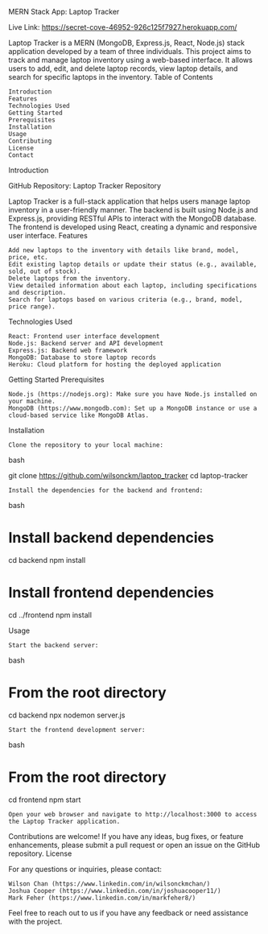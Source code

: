 MERN Stack App: Laptop Tracker

Live Link: https://secret-cove-46952-926c125f7927.herokuapp.com/

Laptop Tracker is a MERN (MongoDB, Express.js, React, Node.js) stack application developed by a team of three individuals. This project aims to track and manage laptop inventory using a web-based interface. It allows users to add, edit, and delete laptop records, view laptop details, and search for specific laptops in the inventory.
Table of Contents

    Introduction
    Features
    Technologies Used
    Getting Started
    Prerequisites
    Installation
    Usage
    Contributing
    License
    Contact

Introduction

GitHub Repository: Laptop Tracker Repository

Laptop Tracker is a full-stack application that helps users manage laptop inventory in a user-friendly manner. The backend is built using Node.js and Express.js, providing RESTful APIs to interact with the MongoDB database. The frontend is developed using React, creating a dynamic and responsive user interface.
Features

    Add new laptops to the inventory with details like brand, model, price, etc.
    Edit existing laptop details or update their status (e.g., available, sold, out of stock).
    Delete laptops from the inventory.
    View detailed information about each laptop, including specifications and description.
    Search for laptops based on various criteria (e.g., brand, model, price range).

Technologies Used

    React: Frontend user interface development
    Node.js: Backend server and API development
    Express.js: Backend web framework
    MongoDB: Database to store laptop records
    Heroku: Cloud platform for hosting the deployed application

Getting Started
Prerequisites

    Node.js (https://nodejs.org): Make sure you have Node.js installed on your machine.
    MongoDB (https://www.mongodb.com): Set up a MongoDB instance or use a cloud-based service like MongoDB Atlas.

Installation

    Clone the repository to your local machine:

bash

git clone https://github.com/wilsonckm/laptop_tracker
cd laptop-tracker

    Install the dependencies for the backend and frontend:

bash

# Install backend dependencies
cd backend
npm install

# Install frontend dependencies
cd ../frontend
npm install

Usage

    Start the backend server:

bash

# From the root directory
cd backend
npx nodemon server.js

    Start the frontend development server:

bash

# From the root directory
cd frontend
npm start

    Open your web browser and navigate to http://localhost:3000 to access the Laptop Tracker application.


Contributions are welcome! If you have any ideas, bug fixes, or feature enhancements, please submit a pull request or open an issue on the GitHub repository.
License


For any questions or inquiries, please contact:

    Wilson Chan (https://www.linkedin.com/in/wilsonckmchan/)
    Joshua Cooper (https://www.linkedin.com/in/joshuacooper11/)
    Mark Feher (https://www.linkedin.com/in/markfeher8/)

Feel free to reach out to us if you have any feedback or need assistance with the project.